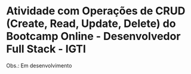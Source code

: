 # Atividade com Operações de CRUD (Create, Read, Update, Delete) do Bootcamp Online - Desenvolvedor Full Stack - IGTI
Obs.: Em desenvolvimento
